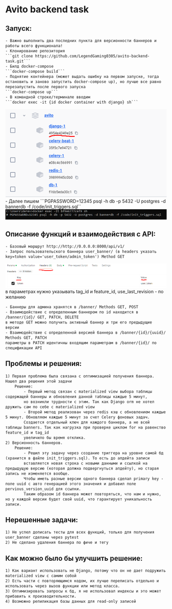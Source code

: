 # Avito backend task

## Запуск:
    - Важно выполнить два последних пункта для версионности баннеров и работы всего функционала!
    - Клонирование репозитория
    ```git clone https://github.com/LegendGaming0305/avito-backend-task.git```
    - Билд docker-compose
    ```docker-compose build```
    - Поднятие контейнера (может выдать ошибку на первом запуске, тогда остановить и заново запустить docker-compose up), но лучше все равно перезапустить после первого запуска
    ```docker-compose up```
    - В командной строке/терминале вводим 
    ```docker exec -it {id docker container with django} sh```
![alt text](image-1.png)
    - Далее пишем 
    ```PGPASSWORD=12345 psql -h db -p 5432 -U postgres -d bannerdb -f /code/init_triggers.sql``
![alt text](image-2.png)

## Описание функций и взаимодействия с API:
    - Базовый маршрут http://http://0.0.0.0:8000/api/v1/
    - Запрос пользовательского баннера user_banner/ (в headers указать key=token value='user_token/admin_token') Method GET
![alt text](image.png)
    в параметрах нужно указывать tag_id и feature_id, use_last_revision - по желанию

    - Баннеры для админа хранятся в /banner/ Methods GET, POST
    - Взаимодействие с определенным баннером по id находится в /banner/{id}/ GET, PATCH, DELETE
    в методе GET можно получить активный баннер и три его предыдущие версии
    - Взаимодействие с определенной версией баннера в /banner/{id}/{uuid}/ Methods GET, PATCH
    параметры в PATCH идентичны входящим параметрам в /banner/{id}/ по спецификации API

## Проблемы и решения:
    1) Первая проблема была связана с оптимизацией получения баннера. Нашел два решения этой задачи
        Решение:
            - Первый метод связан с materialized view выбора таблицы содержащей баннеры и обновления данной таблицы каждые 5 минут,
            но возникли трудности с этим. Так как Django orm не хотел дружить сам по себе с materialized view
            - Второй метод реализован через redis кэш с обновлением каждые 5 минут. Обновляем каждые 5 минут за счет Celery фоновых задач.
            Создается отдельный ключ для каждого баннера, а не всей таблицы banners. Так как нагрузка при проверке циклом for на равенство feature_id и tag_id
            увеличило бы время отклика.
    2) Версионность баннеров.
        Решение:
            - Решил эту задачу через создание триггера на уровне самой бд (хранится в файле init_triggers.sql). То есть до апдейта записи
            вставляется новая строка с новыми данными и ссылкой на предыдущую версию (которая должна подвергнуться апдейту), но старая запись не изменяется вообще.
            Чтобы иметь разные версии одного баннера сделал primary key - поле uuid с авто генерацией этого значения и добавил поле pervious_version_uuid для ссылки.
            Таким образом id баннера может повторяться, что нам и нужно, но у каждой версии будет свой uuid, что гарантирует уникальность записи.

## Нерешенные задачи:
    1) Не успел дописать тесты для всех функций, только для получения user_banner сделаны через pytest
    2) Не сделано удаления баннера по фиче и тегу

## Как можно было бы улучшить решение:
    1) Как вариант использовать не Django, потому что он не дает подружить materialized view с самим собой
    2) Есть части с повторяющимся кодом, их лучше переписать отдельно и использовать через вызов функции или метод класса.
    3) Оптимизировать запросы к бд, я не использовал индексы и это может прибавить к производительности.
    4) Возможно репиликация базы данных для read-only записей
